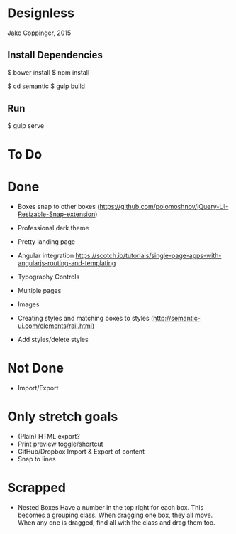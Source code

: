# Designless
Jake Coppinger, 2015

## Install Dependencies

$ bower install
$ npm install

$ cd semantic
$ gulp build

## Run

$ gulp serve

# To Do

# Done
- Boxes snap to other boxes (https://github.com/polomoshnov/jQuery-UI-Resizable-Snap-extension)
- Professional dark theme
- Pretty landing page
- Angular integration
https://scotch.io/tutorials/single-page-apps-with-angularjs-routing-and-templating

- Typography Controls
- Multiple pages
- Images
- Creating styles and matching boxes to styles
(http://semantic-ui.com/elements/rail.html)
- Add styles/delete styles

# Not Done
- Import/Export


# Only stretch goals
- (Plain) HTML export?
- Print preview toggle/shortcut
- GitHub/Dropbox Import & Export of content
- Snap to lines

# Scrapped
- Nested Boxes
Have a number in the top right for each box.
This becomes a grouping class. When dragging one box, they all move.
When any one is dragged, find all with the class and drag them too.
